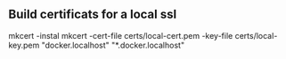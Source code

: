 ## Build certificats for a local ssl
mkcert -instal
mkcert -cert-file certs/local-cert.pem -key-file certs/local-key.pem "docker.localhost" "*.docker.localhost"

